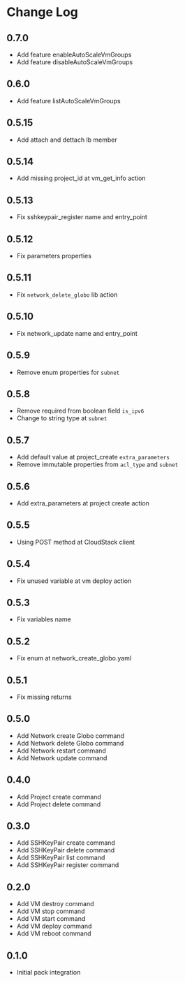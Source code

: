 # Change Log


## 0.7.0
- Add feature enableAutoScaleVmGroups
- Add feature disableAutoScaleVmGroups

## 0.6.0

- Add feature listAutoScaleVmGroups

## 0.5.15

- Add attach and dettach lb member

## 0.5.14

- Add missing project_id at vm_get_info action

## 0.5.13

- Fix sshkeypair_register name and entry_point

## 0.5.12

- Fix parameters properties

## 0.5.11

- Fix `network_delete_globo` lib action

## 0.5.10

- Fix network_update name and entry_point

## 0.5.9

- Remove enum properties for `subnet`

## 0.5.8

- Remove required from boolean field `is_ipv6`
- Change to string type at `subnet`

## 0.5.7

- Add default value at project_create `extra_parameters`
- Remove immutable properties from `acl_type` and `subnet`

## 0.5.6

- Add extra_parameters at project create action

## 0.5.5

- Using POST method at CloudStack client

## 0.5.4

- Fix unused variable at vm deploy action

## 0.5.3

- Fix variables name

## 0.5.2

- Fix enum at network_create_globo.yaml

## 0.5.1

- Fix missing returns

## 0.5.0

- Add Network create Globo command
- Add Network delete Globo command
- Add Network restart command
- Add Network update command

## 0.4.0

- Add Project create command
- Add Project delete command

## 0.3.0

- Add SSHKeyPair create command
- Add SSHKeyPair delete command
- Add SSHKeyPair list command
- Add SSHKeyPair register command

## 0.2.0

- Add VM destroy command
- Add VM stop command
- Add VM start command
- Add VM deploy command
- Add VM reboot command

## 0.1.0

- Initial pack integration
